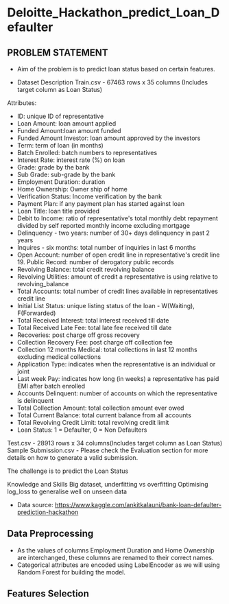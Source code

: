 # Deloitte_Hackathon_predict_Loan_Defaulter
## PROBLEM STATEMENT
- Aim of the problem is to predict loan status based on certain features.

- Dataset Description Train.csv - 67463 rows x 35 columns (Includes target column as Loan Status)

Attributes:

- ID: unique ID of representative
- Loan Amount: loan amount applied
- Funded Amount:loan amount funded
- Funded Amount Investor: loan amount approved by the investors
- Term: term of loan (in months)
- Batch Enrolled: batch numbers to representatives
- Interest Rate: interest rate (%) on loan
- Grade: grade by the bank
- Sub Grade: sub-grade by the bank
- Employment Duration: duration
- Home Ownership: Owner ship of home
- Verification Status: Income verification by the bank
- Payment Plan: if any payment plan has started against loan
- Loan Title: loan title provided
- Debit to Income: ratio of representative's total monthly debt repayment divided by self reported monthly income excluding mortgage
- Delinquency - two years: number of 30+ days delinquency in past 2 years
- Inquires - six months: total number of inquiries in last 6 months
- Open Account: number of open credit line in representative's credit line 19. Public Record: number of derogatory public records
- Revolving Balance: total credit revolving balance
- Revolving Utilities: amount of credit a representative is using relative to revolving_balance
- Total Accounts: total number of credit lines available in representatives credit line
- Initial List Status: unique listing status of the loan - W(Waiting), F(Forwarded)
- Total Received Interest: total interest received till date
- Total Received Late Fee: total late fee received till date
- Recoveries: post charge off gross recovery
- Collection Recovery Fee: post charge off collection fee
- Collection 12 months Medical: total collections in last 12 months excluding medical collections
- Application Type: indicates when the representative is an individual or joint
- Last week Pay: indicates how long (in weeks) a representative has paid EMI after batch enrolled
- Accounts Delinquent: number of accounts on which the representative is delinquent
- Total Collection Amount: total collection amount ever owed
- Total Current Balance: total current balance from all accounts
- Total Revolving Credit Limit: total revolving credit limit
- Loan Status: 1 = Defaulter, 0 = Non Defaulters

Test.csv - 28913 rows x 34 columns(Includes target column as Loan Status) Sample Submission.csv - Please check the Evaluation section for more details on how to generate a valid submission.

The challenge is to predict the Loan Status

Knowledge and Skills Big dataset, underfitting vs overfitting Optimising log_loss to generalise well on unseen data

- Data source: https://www.kaggle.com/ankitkalauni/bank-loan-defaulter-prediction-hackathon

## Data Preprocessing
- As the values of columns Employment Duration and Home Ownership are interchanged, these columns are renamed to their correct names.
- Categorical attributes are encoded using LabelEncoder as we will using Random Forest for building the model.

## Features Selection


